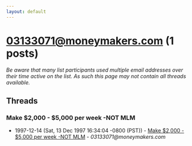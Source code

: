 ```yaml
---
layout: default
---
```


# 03133071@moneymakers.com (1 posts)

_Be aware that many list participants used multiple email addresses over their time active on the list. As such this page may not contain all threads available._

## Threads

### Make $2,000 - $5,000 per week -NOT MLM
+ 1997-12-14 (Sat, 13 Dec 1997 16:34:04 -0800 (PST)) - [Make $2,000 - $5,000 per week -NOT MLM](/archive/1997/12/dede929b95ce1f7b1170bdc33dbbea17e94d3dfccae443bd74a3a6c90b55b808) - _03133071@moneymakers.com_


